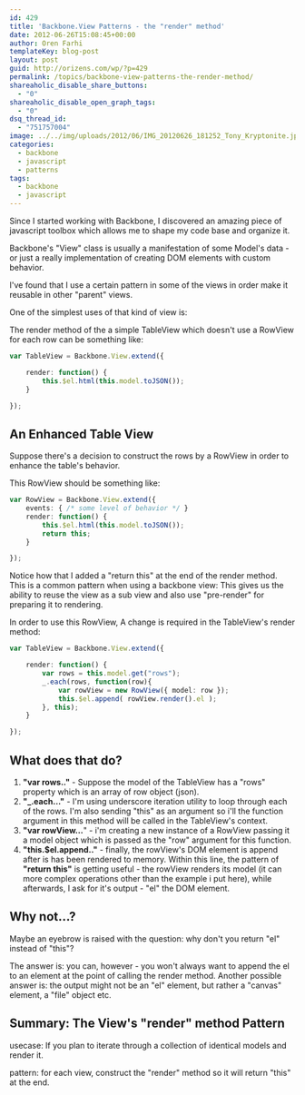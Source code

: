 ```yaml
---
id: 429
title: 'Backbone.View Patterns - the "render" method'
date: 2012-06-26T15:08:45+00:00
author: Oren Farhi 
templateKey: blog-post
layout: post
guid: http://orizens.com/wp/?p=429
permalink: /topics/backbone-view-patterns-the-render-method/
shareaholic_disable_share_buttons:
  - "0"
shareaholic_disable_open_graph_tags:
  - "0"
dsq_thread_id:
  - "751757004"
image: ../../img/uploads/2012/06/IMG_20120626_181252_Tony_Kryptonite.jpg
categories:
  - backbone
  - javascript
  - patterns
tags:
  - backbone
  - javascript
---
```

Since I started working with Backbone, I discovered an amazing piece of javascript toolbox which allows me to shape my code base and organize it.
  
Backbone's "View" class is usually a manifestation of some Model's data - or just a really implementation of creating DOM elements with custom behavior.
  
I've found that I use a certain pattern in some of the views in order make it reusable in other "parent" views.
  
<!--more-->


  
One of the simplest uses of that kind of view is:
  
The render method of the a simple TableView which doesn't use a RowView for each row can be something like:

```typescript
var TableView = Backbone.View.extend({

	render: function() {
		this.$el.html(this.model.toJSON());
	}

});
```

## An Enhanced Table View

Suppose there's a decision to construct the rows by a RowView in order to enhance the table's behavior.
  
This RowView should be something like:

```typescript
var RowView = Backbone.View.extend({
	events: { /* some level of behavior */ }
	render: function() {
		this.$el.html(this.model.toJSON());
		return this;
	}

});
```

Notice how that I added a "return this" at the end of the render method. This is a common pattern when using a backbone view: This gives us the ability to reuse the view as a sub view and also use "pre-render" for preparing it to rendering.
  
In order to use this RowView, A change is required in the TableView's render method:

```typescript
var TableView = Backbone.View.extend({

	render: function() {
		var rows = this.model.get("rows");
		_.each(rows, function(row){
			var rowView = new RowView({ model: row });
			this.$el.append( rowView.render().el );
		}, this);
	}

});
```

## What does that do?

  1. **"var rows.."** - Suppose the model of the TableView has a "rows" property which is an array of row object (json).
  2. **"_.each&#8230;"** - I'm using underscore iteration utility to loop through each of the rows. I'm also sending "this" as an argument so i'll the function argument in this method will be called in the TableView's context.
  3. **"var rowView&#8230;**" - i'm creating a new instance of a RowView passing it a model object which is passed as the "row" argument for this function.
  4. **"this.$el.append.."** - finally, the rowView's DOM element is append after is has been rendered to memory. Within this line, the pattern of **"return this"** is getting useful - the rowView renders its model (it can more complex operations other than the example i put here), while afterwards, I ask for it's output - "el" the DOM element.

## Why not&#8230;?

Maybe an eyebrow is raised with the question: why don't you return "el" instead of "this"?
  
The answer is: you can, however - you won't always want to append the el to an element at the point of calling the render method. Another possible answer is: the output might not be an "el" element, but rather a "canvas" element, a "file" object etc.

## Summary: The View's "render" method Pattern

usecase: If you plan to iterate through a collection of identical models and render it.
  
pattern: for each view, construct the "render" method so it will return "this" at the end.